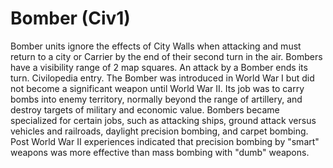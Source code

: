 # Bomber (Civ1)

Bomber units ignore the effects of City Walls when attacking and must return to a city or Carrier by the end of their second turn in the air. Bombers have a visibility range of 2 map squares. An attack by a Bomber ends its turn.
Civilopedia entry.
The Bomber was introduced in World War I but did not become a significant weapon until World War II. Its job was to carry bombs into enemy territory, normally beyond the range of artillery, and destroy targets of military and economic value. Bombers became specialized for certain jobs, such as attacking ships, ground attack versus vehicles and railroads, daylight precision bombing, and carpet bombing. Post World War II experiences indicated that precision bombing by "smart" weapons was more effective than mass bombing with "dumb" weapons.